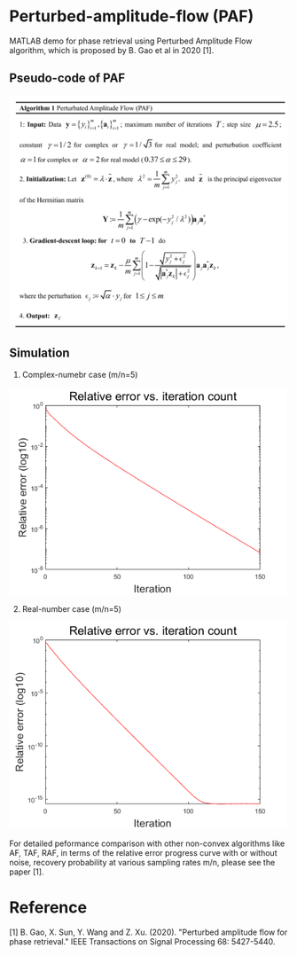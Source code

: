 # Perturbed-amplitude-flow (PAF)
MATLAB demo for phase retrieval using Perturbed Amplitude Flow algorithm, which is proposed by B. Gao et al in 2020 [1].

## Pseudo-code of PAF

<img src="https://github.com/Ford666/Perturbed-amplitude-flow/blob/main/images/PAF.png" width="800px">

## Simulation

1. Complex-numebr case (m/n=5)
<img src="https://github.com/Ford666/Perturbed-amplitude-flow/blob/main/images/complex_PAF.png" width="500px">

2. Real-number case (m/n=5)
<img src="https://github.com/Ford666/Perturbed-amplitude-flow/blob/main/images/real_PAF.png" width="500px">


For detailed peformance comparison with other non-convex algorithms like AF, TAF, RAF, in terms of the relative error progress curve with or without noise, recovery probability at various sampling rates m/n, please see the paper [1].



# Reference
[1] B. Gao, X. Sun, Y. Wang and Z. Xu. (2020). "Perturbed amplitude flow for phase retrieval." IEEE Transactions on Signal Processing 68: 5427-5440.




